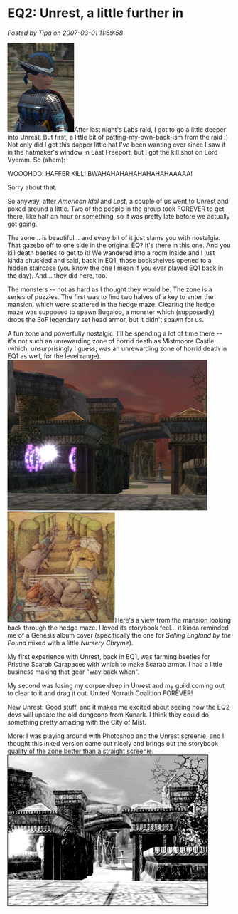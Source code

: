 # EQ2: Unrest, a little further in

*Posted by Tipa on 2007-03-01 11:59:58*

![un2-hat.jpg](../../../uploads/2007/03/un2-hat.jpg)After last night's Labs raid, I got to go a little deeper into Unrest. But first, a little bit of patting-my-own-back-ism from the raid :) Not only did I get this dapper little hat I've been wanting ever since I saw it in the hatmaker's window in East Freeport, but I got the kill shot on Lord Vyemm. So (ahem):

WOOOHOO! HAFFER KILL! BWAHAHAHAHAHAHAHAHAAAAA!

Sorry about that.

So anyway, after *American Idol* and *Lost*, a couple of us went to Unrest and poked around a little. Two of the people in the group took FOREVER to get there, like half an hour or something, so it was pretty late before we actually got going.



The zone... is beautiful... and every bit of it just slams you with nostalgia. That gazebo off to one side in the original EQ? It's there in this one. And you kill death beetles to get to it! We wandered into a room inside and I just kinda chuckled and said, back in EQ1, those bookshelves opened to a hidden staircase (you know the one I mean if you ever played EQ1 back in the day).
And... they did here, too.

The monsters -- not as hard as I thought they would be. The zone is a series of puzzles. The first was to find two halves of a key to enter the mansion, which were scattered in the hedge maze. Clearing the hedge maze was supposed to spawn Bugaloo, a monster which (supposedly) drops the EoF legendary set head armor, but it didn't spawn for us.

A fun zone and powerfully nostalgic. I'll be spending a lot of time there -- it's not such an unrewarding zone of horrid death as Mistmoore Castle (which, unsurprisingly I guess, was an unrewarding zone of horrid death in EQ1 as well, for the level range).
![un2-outside.jpg](../../../uploads/2007/03/un2-outside.jpg)
![un2-genesis.jpg](../../../uploads/2007/03/un2-genesis.jpg)Here's a view from the mansion looking back through the hedge maze. I loved its storybook feel... it kinda reminded me of a Genesis album cover (specifically the one for *Selling England by the Pound* mixed with a little *Nursery Chryme*).

My first experience with Unrest, back in EQ1, was farming beetles for Pristine Scarab Carapaces with which to make Scarab armor. I had a little business making that gear "way back when".

My second was losing my corpse deep in Unrest and my guild coming out to clear to it and drag it out. United Norrath Coalition FOREVER!

New Unrest: Good stuff, and it makes me excited about seeing how the EQ2 devs will update the old dungeons from Kunark. I think they could do something pretty amazing with the City of Mist.

More: I was playing around with Photoshop and the Unrest screenie, and I thought this inked version came out nicely and brings out the storybook quality of the zone better than a straight screenie.
![inky.jpg](../../../uploads/2007/03/inky.jpg)
